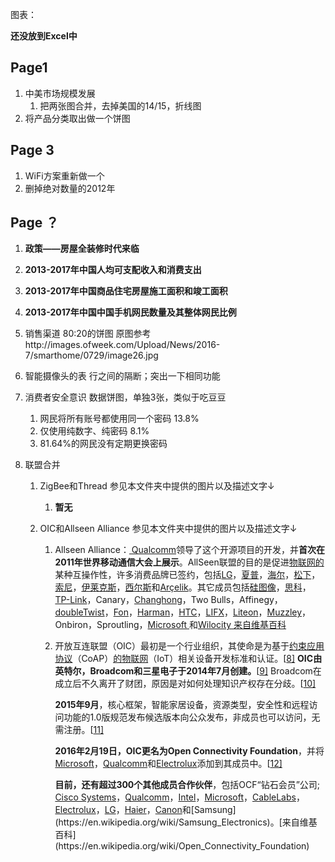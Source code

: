 图表：

**还没放到Excel中**

## Page1

1. 中美市场规模发展
     1. 把两张图合并，去掉美国的14/15，折线图
2. 将产品分类取出做一个饼图

## Page 3

1. WiFi方案重新做一个
2. 删掉绝对数量的2012年

## Page ？

1. **政策——房屋全装修时代来临**

2. **2013-2017年中国人均可支配收入和消费支出**

3. **2013-2017年中国商品住宅房屋施工面积和竣工面积**

4. **2013-2017年中国中国手机网民数量及其整体网民比例**

5. 销售渠道 80:20的饼图 原图参考http://images.ofweek.com/Upload/News/2016-7/smarthome/0729/image26.jpg

6. 智能摄像头的表 行之间的隔断；突出一下相同功能

7. 消费者安全意识 数据饼图，单独3张，类似于吃豆豆

   1. 网民将所有账号都使用同一个密码 13.8%
   2. 仅使用纯数字、纯密码 8.1%
   3. 81.64%的网民没有定期更换密码

8. 联盟合并

   1. ZigBee和Thread 参见本文件夹中提供的图片以及描述文字↓

      1. **暂无**

   2. OIC和Allseen Alliance 参见本文件夹中提供的图片以及描述文字↓

      1. Allseen Alliance：[ Qualcomm](https://en.wikipedia.org/wiki/Qualcomm)领导了这个开源项目的开发，并**首次在2011年世界移动通信大会上展示**。AllSeen联盟的目的是促进[物联网的](https://en.wikipedia.org/wiki/Internet_of_things)某种互操作性，许多消费品牌已签约，包括[LG](https://en.wikipedia.org/wiki/LG)，[夏普](https://en.wikipedia.org/wiki/Sharp_Corporation)，[海尔](https://en.wikipedia.org/wiki/Haier)，[松下](https://en.wikipedia.org/wiki/Panasonic)，[索尼](https://en.wikipedia.org/wiki/Sony)，[伊莱克斯](https://en.wikipedia.org/wiki/Electrolux)，[西尔斯](https://en.wikipedia.org/wiki/Sears_Holdings)和[Arçelik](https://en.wikipedia.org/wiki/Ar%C3%A7elik)。其它成员包括[硅图像](https://en.wikipedia.org/wiki/Silicon_Image)，[思科](https://en.wikipedia.org/wiki/Cisco)，[TP-Link](https://en.wikipedia.org/wiki/TP-Link)，Canary，[Changhong](https://en.wikipedia.org/wiki/Changhong)，Two Bulls，Affinegy，[doubleTwist](https://en.wikipedia.org/wiki/DoubleTwist)，[Fon](https://en.wikipedia.org/wiki/Fon_(company))，[Harman](https://en.wikipedia.org/wiki/Harman_International_Industries)，[HTC](https://en.wikipedia.org/wiki/HTC)，[LIFX](https://en.wikipedia.org/wiki/LIFX)，[Liteon](https://en.wikipedia.org/wiki/Liteon)，[Muzzley](https://en.wikipedia.org/wiki/Muzzley)，Onbiron，Sproutling，[Microsoft ](https://en.wikipedia.org/wiki/Microsoft)和[Wilocity ](https://en.wikipedia.org/wiki/Wilocity)[来自维基百科](https://en.wikipedia.org/wiki/AllJoyn)

      2. 开放互连联盟（OIC）最初是一个行业组织，其使命是为基于[约束应用协议](https://en.wikipedia.org/wiki/Constrained_Application_Protocol)（CoAP）[的物联网](https://en.wikipedia.org/wiki/Internet_of_Things)（IoT）相关设备开发标准和认证。[[8\]](https://en.wikipedia.org/wiki/Open_Connectivity_Foundation#cite_note-8) **OIC由英特尔，Broadcom和三星电子于2014年7月创建。**[[9\]](https://en.wikipedia.org/wiki/Open_Connectivity_Foundation#cite_note-9) Broadcom在成立后不久离开了财团，原因是对如何处理知识产权存在分歧。[[10\]](https://en.wikipedia.org/wiki/Open_Connectivity_Foundation#cite_note-10)

         **2015年9月**，核心框架，智能家居设备，资源类型，安全性和远程访问功能的1.0版规范发布候选版本向公众发布，非成员也可以访问，无需注册。[[11\]](https://en.wikipedia.org/wiki/Open_Connectivity_Foundation#cite_note-11)

         **2016年2月19日，OIC更名为Open Connectivity Foundation**，并将[Microsoft](https://en.wikipedia.org/wiki/Microsoft)，[Qualcomm](https://en.wikipedia.org/wiki/Qualcomm)和[Electrolux](https://en.wikipedia.org/wiki/Electrolux)添加到其成员中。[[12\]](https://en.wikipedia.org/wiki/Open_Connectivity_Foundation#cite_note-12)

         **目前，还有超过300个其他成员合作伙伴**，包括OCF“钻石会员”公司; [Cisco Systems](https://en.wikipedia.org/wiki/Cisco_Systems)，[Qualcomm](https://en.wikipedia.org/wiki/Qualcomm)，[Intel](https://en.wikipedia.org/wiki/Intel)，[Microsoft](https://en.wikipedia.org/wiki/Microsoft)，[CableLabs](https://en.wikipedia.org/wiki/CableLabs)，[Electrolux](https://en.wikipedia.org/wiki/Electrolux)，[LG](https://en.wikipedia.org/wiki/LG_Corporation)，[Haier](https://en.wikipedia.org/wiki/Haier)，[Canon](https://en.wikipedia.org/wiki/Canon_Inc.)和[Samsung](https://en.wikipedia.org/wiki/Samsung_Electronics)。[来自维基百科](https://en.wikipedia.org/wiki/Open_Connectivity_Foundation)
